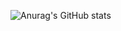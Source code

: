 ![Anurag's GitHub stats](https://github-readme-stats.vercel.app/api?username=Lychee4321&show_icons=true&theme=radical)
